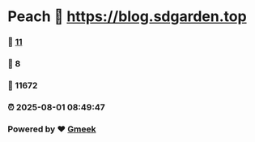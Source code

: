 # Peach :link: https://blog.sdgarden.top 
### :page_facing_up: [11](https://blog.sdgarden.top/tag.html) 
### :speech_balloon: 8 
### :hibiscus: 11672 
### :alarm_clock: 2025-08-01 08:49:47 
### Powered by :heart: [Gmeek](https://github.com/Meekdai/Gmeek)
